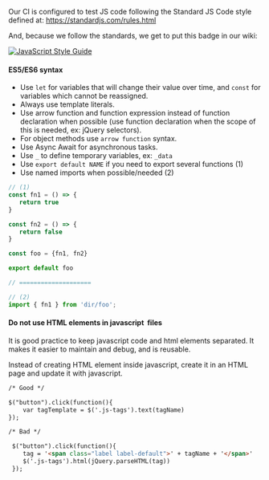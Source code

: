 Our CI is configured to test JS code following the Standard JS Code style defined at:
https://standardjs.com/rules.html

And, because we follow the standards, we get to put this badge in our wiki:

[![JavaScript Style Guide](https://cdn.rawgit.com/standard/standard/master/badge.svg)](https://github.com/standard/standard)
#### ES5/ES6 syntax
- Use `let` for variables that will change their value over time, and `const` for variables which cannot be reassigned.
- Always use template literals.
- Use arrow function and function expression instead of function declaration when possible (use function declaration when the scope of this is needed, ex: jQuery selectors).
- For object methods use `arrow function` syntax.
- Use Async Await for asynchronous tasks.
- Use `_` to define temporary variables, ex: `_data`
- Use `export default NAME` if you need to export several functions (1)
- Use named imports when possible/needed (2)

```js
// (1)
const fn1 = () => {
   return true
}

const fn2 = () => {
   return false
}

const foo = {fn1, fn2}

export default foo

// ====================

// (2)
import { fn1 } from 'dir/foo';

``` 


 

#### Do not use HTML elements in javascript  files
It is good practice to keep javascript code and html elements separated. It makes it easier to maintain and debug, and  is reusable. 

Instead of creating HTML element inside javascript, create it in an HTML page and update it with javascript.

```html
/* Good */

$("button").click(function(){
    var tagTemplate = $('.js-tags').text(tagName)
});

/* Bad */

 $("button").click(function(){
    tag = '<span class="label label-default">' + tagName + '</span>'
    $('.js-tags').html(jQuery.parseHTML(tag))
 });

```